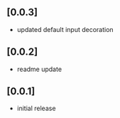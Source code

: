 ## [0.0.3]

* updated default input decoration

## [0.0.2]

* readme update

## [0.0.1]

* initial release
